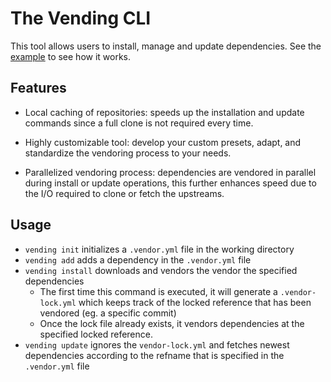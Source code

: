 # The Vending CLI

This tool allows users to install, manage and update dependencies. See the
[example](example/) to see how it works.

## Features

* Local caching of repositories: speeds up the installation and update commands
  since a full clone is not required every time.

* Highly customizable tool: develop your custom presets, adapt, and standardize the
  vendoring process to your needs.

* Parallelized vendoring process: dependencies are vendored in parallel during install
  or update operations, this further enhances speed due to the I/O required to clone or
  fetch the upstreams.

## Usage

* `vending init` initializes a `.vendor.yml` file in the working directory
* `vending add` adds a dependency in the `.vendor.yml` file
* `vending install` downloads and vendors the vendor the specified dependencies
   * The first time this command is executed, it will generate a `.vendor-lock.yml`
     which keeps track of the locked reference that has been vendored (eg. a specific commit)
   * Once the lock file already exists, it vendors dependencies at the
     specified locked reference.
* `vending update` ignores the `vendor-lock.yml` and fetches newest dependencies
   according to the refname that is specified in the `.vendor.yml` file
